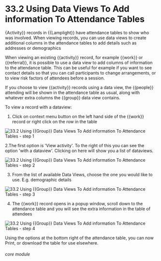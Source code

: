 # 33.2 Using Data Views To Add information To Attendance Tables

{Activity}} records in {{Lamplight}} have attendance tables to show who was involved. When viewing records, you can use data views to create additional columns in the attendance tables to add details such as addresses or demographics

When viewing an existing {{activity}} record, for example {{work}} or {{referral}}, it is possible to use a data view to add columns of information to the attendance table. This can be useful for example if you want to see contact details so that you can call participants to change arrangements, or to view risk factors of attendees before a session.

If you choose to view {{activity}} records using a data view, the {{people}} attending will be shown in the attendance table as usual, along with whatever extra columns the {{group}} data view contains.

To view a record with a dataview:

1. Click on context menu button on the left hand side of the {{work}} record or right click on the row in the table

![33.2 Using {{Group}} Data Views To Add information To Attendance Tables - step 1](33.2_Using_List_Data_Views_To_Add_information_To_Attendance_Tables_im_1.png)

2.The first option is 'View activity'. To the right of this you can see the option 'with a dataview'. Clicking on here will show you a list of dataviews.

![33.2 Using {{Group}} Data Views To Add information To Attendance Tables - step 2](33.2_Using_List_Data_Views_To_Add_information_To_Attendance_Tables_im_2.png)

3. From the list of available Data Views, choose the one you would like to use. E.g. demographic details

![33.2 Using {{Group}} Data Views To Add information To Attendance Tables - step 3](33.2_Using_List_Data_Views_To_Add_information_To_Attendance_Tables_im_3.png)

4. The {{work}} record opens in a popup window, scroll down to the attendance table and you will see the extra information in the table of attendees

![33.2 Using {{Group}} Data Views To Add information To Attendance Tables - step 4](33.2_Using_List_Data_Views_To_Add_information_To_Attendance_Tables_im_4.png)

Using the options at the bottom right of the attendance table, you can now Print, or download the table for use elsewhere.


###### core module
